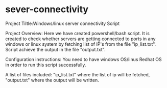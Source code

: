 # sever-connectivity
Project Tiltle:Windows/linux server connectivity Script


Project Overview: Here we have created powershell/bash script.
It is created to check whether servers are getting connected to ports in any windows or linux system by fetching list of IP's from the file "ip_list.txt".
Script achieve the output in the file "output.txt".


Configuration instructions: You need to have windows OS/linus Redhat OS in order to run this script successfully.


A list of files included: "ip_list.txt" where the list of ip will be fetched, "output.txt" where the output will be written.

